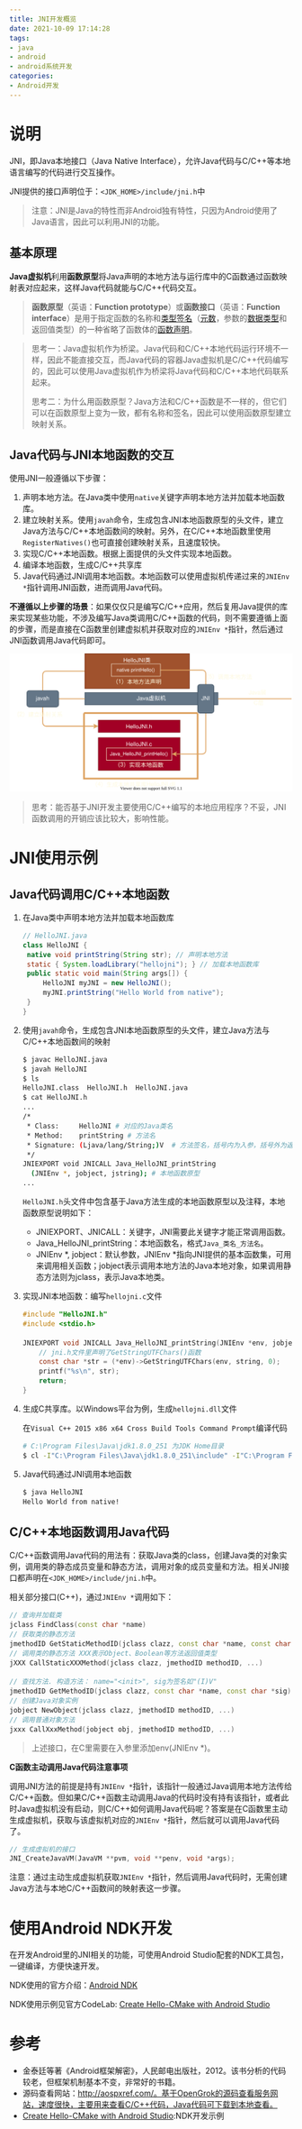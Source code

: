 ```yaml
---
title: JNI开发概览
date: 2021-10-09 17:14:28
tags: 
- java
- android
- android系统开发
categories:
- Android开发
---
```


# 说明

JNI，即Java本地接口（Java Native Interface），允许Java代码与C/C++等本地语言编写的代码进行交互操作。

JNI提供的接口声明位于：`<JDK_HOME>/include/jni.h`中

> 注意：JNI是Java的特性而非Android独有特性，只因为Android使用了Java语言，因此可以利用JNI的功能。

## 基本原理

**Java虚拟机**利用**函数原型**将Java声明的本地方法与运行库中的C函数通过函数映射表对应起来，这样Java代码就能与C/C++代码交互。

> **函数原型**（英语：**Function prototype**）或**函数接口**（英语：**Function interface**）是用于指定函数的名称和[类型签名](https://zh.wikipedia.org/wiki/类型签名)（[元数](https://zh.wikipedia.org/wiki/元数)，参数的[数据类型](https://zh.wikipedia.org/wiki/資料類型)和返回值类型）的一种省略了函数体的[函数](https://zh.wikipedia.org/wiki/子程序)[声明](https://zh.wikipedia.org/w/index.php?title=声明&action=edit&redlink=1)。

>思考一：Java虚拟机作为桥梁。Java代码和C/C++本地代码运行环境不一样，因此不能直接交互，而Java代码的容器Java虚拟机是C/C++代码编写的，因此可以使用Java虚拟机作为桥梁将Java代码和C/C++本地代码联系起来。
>
>思考二：为什么用函数原型？Java方法和C/C++函数是不一样的，但它们可以在函数原型上变为一致，都有名称和签名，因此可以使用函数原型建立映射关系。

<!-- more -->

## Java代码与JNI本地函数的交互

使用JNI一般遵循以下步骤：

1. 声明本地方法。在Java类中使用`native`关键字声明本地方法并加载本地函数库。
2. 建立映射关系。使用`javah`命令，生成包含JNI本地函数原型的头文件，建立Java方法与C/C++本地函数间的映射。另外，在C/C++本地函数里使用`RegisterNatives()`也可直接创建映射关系，且速度较快。
3. 实现C/C++本地函数。根据上面提供的头文件实现本地函数。
4. 编译本地函数，生成C/C++共享库
5. Java代码通过JNI调用本地函数。本地函数可以使用虚拟机传递过来的`JNIEnv *`指针调用JNI函数，进而调用Java代码。

**不遵循以上步骤的场景**：如果仅仅只是编写C/C++应用，然后复用Java提供的库来实现某些功能，不涉及编写Java类调用C/C++函数的代码，则不需要遵循上面的步骤，而是直接在C函数里创建虚拟机并获取对应的`JNIEnv *`指针，然后通过JNI函数调用Java代码即可。

![aosp10-jni-guide.drawio](/images/aosp10-jni-guide.drawio.svg)

> 思考：能否基于JNI开发主要使用C/C++编写的本地应用程序？不妥，JNI函数调用的开销应该比较大，影响性能。

# JNI使用示例

## Java代码调用C/C++本地函数

1. 在Java类中声明本地方法并加载本地函数库

   ```java
   // HelloJNI.java
   class HelloJNI {
   	native void printString(String str); // 声明本地方法
   	static { System.loadLibrary("hellojni"); } // 加载本地函数库
   	public static void main(String args[]) {
   		HelloJNI myJNI = new HelloJNI();
   		myJNI.printString("Hello World from native");
   	}
   }
   ```

2. 使用`javah`命令，生成包含JNI本地函数原型的头文件，建立Java方法与C/C++本地函数间的映射

   ```bash
   $ javac HelloJNI.java
   $ javah HelloJNI
   $ ls
   HelloJNI.class  HelloJNI.h  HelloJNI.java
   $ cat HelloJNI.h
   ...
   /*
    * Class:     HelloJNI # 对应的Java类名
    * Method:    printString # 方法名
    * Signature: (Ljava/lang/String;)V  # 方法签名，括号内为入参，括号外为返回值
    */
   JNIEXPORT void JNICALL Java_HelloJNI_printString
     (JNIEnv *, jobject, jstring); # 本地函数原型
   ...
   ```

   `HelloJNI.h`头文件中包含基于Java方法生成的本地函数原型以及注释，本地函数原型说明如下：

   - JNIEXPORT、JNICALL：关键字，JNI需要此关键字才能正常调用函数。
   - Java_HelloJNI_printString：本地函数名，格式`Java_类名_方法名`。
   - JNIEnv *, jobject：默认参数，JNIEnv *指向JNI提供的基本函数集，可用来调用相关函数；jobject表示调用本地方法的Java本地对象，如果调用静态方法则为jclass，表示Java本地类。

3. 实现JNI本地函数：编写`hellojni.c`文件

   ```c
   #include "HelloJNI.h"
   #include <stdio.h>
   
   JNIEXPORT void JNICALL Java_HelloJNI_printString(JNIEnv *env, jobject obj, jstring string) {
       // jni.h文件里声明了GetStringUTFChars()函数
       const char *str = (*env)->GetStringUTFChars(env, string, 0);
       printf("%s\n", str);
       return;
   }
   ```

4. 生成C共享库。以Windows平台为例，生成`hellojni.dll`文件

   在`Visual C++ 2015 x86 x64 Cross Build Tools Command Prompt`编译代码

   ```bash
   # C:\Program Files\Java\jdk1.8.0_251 为JDK Home目录
   $ cl -I"C:\Program Files\Java\jdk1.8.0_251\include" -I"C:\Program Files\Java\jdk1.8.0_251\include\win32" -LD hellojni.c -Fehellojni.dll
   ```

5. Java代码通过JNI调用本地函数

   ```bash
   $ java HelloJNI
   Hello World from native!
   ```

## C/C++本地函数调用Java代码

C/C++函数调用Java代码的用法有：获取Java类的class，创建Java类的对象实例，调用类的静态成员变量和静态方法，调用对象的成员变量和方法。相关JNI接口都声明在`<JDK_HOME>/include/jni.h`中。

相关部分接口(C++)，通过`JNIEnv *`调用如下：

```cpp
// 查询并加载类
jclass FindClass(const char *name)
// 获取类的静态方法
jmethodID GetStaticMethodID(jclass clazz, const char *name, const char *sig)
// 调用类的静态方法 XXX表示Object、Boolean等方法返回值类型
jXXX CallStaticXXXMethod(jclass clazz, jmethodID methodID, ...)

// 查找方法. 构造方法： name="<init>", sig为签名如"(I)V"
jmethodID GetMethodID(jclass clazz, const char *name, const char *sig)
// 创建Java对象实例
jobject NewObject(jclass clazz, jmethodID methodID, ...)
// 调用普通对象方法
jxxx CallXxxMethod(jobject obj, jmethodID methodID, ...)
```

>上述接口，在C里需要在入参里添加env(JNIEnv *)。

**C函数主动调用Java代码注意事项**

调用JNI方法的前提是持有`JNIEnv *`指针，该指针一般通过Java调用本地方法传给C/C++函数。但如果C/C++函数主动调用Java的代码时没有持有该指针，或者此时Java虚拟机没有启动，则C/C++如何调用Java代码呢？答案是在C函数里主动生成虚拟机，获取与该虚拟机对应的`JNIEnv *`指针，然后就可以调用Java代码了。

```c
// 生成虚拟机的接口
JNI_CreateJavaVM(JavaVM **pvm, void **penv, void *args);
```

注意：通过主动生成虚拟机获取`JNIEnv *`指针，然后调用Java代码时，无需创建Java方法与本地C/C++函数间的映射表这一步骤。

# 使用Android NDK开发

在开发Android里的JNI相关的功能，可使用Android Studio配套的NDK工具包，一键编译，方便快速开发。

NDK使用的官方介绍：[Android NDK](https://developer.android.google.cn/ndk)

NDK使用示例见官方CodeLab: [Create Hello-CMake with Android Studio](https://developer.android.google.cn/codelabs/android-studio-cmake#0)



# 参考

- 金泰廷等著《Android框架解密》，人民邮电出版社，2012。该书分析的代码较老，但框架机制基本不变，非常好的书籍。
- 源码查看网站：http://aospxref.com/。基于OpenGrok的源码查看服务网站，速度很快，主要用来查看C/C++代码，Java代码可下载到本地查看。
- [Create Hello-CMake with Android Studio](https://developer.android.google.cn/codelabs/android-studio-cmake#0):NDK开发示例


